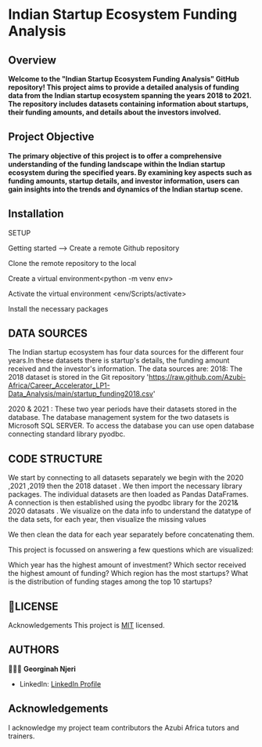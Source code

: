# Indian Startup Ecosystem Funding Analysis
## Overview
**Welcome to the "Indian Startup Ecosystem Funding Analysis" GitHub repository! This project aims to provide a detailed analysis of funding data from the Indian startup ecosystem spanning the years 2018 to 2021. The repository includes datasets containing information about startups, their funding amounts, and details about the investors involved.**

## Project Objective
**The primary objective of this project is to offer a comprehensive understanding of the funding landscape within the Indian startup ecosystem during the specified years. By examining key aspects such as funding amounts, startup details, and investor information, users can gain insights into the trends and dynamics of the Indian startup scene.**

## Installation
 SETUP

Getting started -->
Create a remote Github repository

Clone the remote repository to the local 

Create a virtual environment<python -m venv env>

Activate the virtual environment
 <env/Scripts/activate>

Install the necessary packages



## DATA SOURCES


The Indian startup ecosystem has four data sources for the different four years.In these datasets there is startup's details, the funding amount received and the investor's information. 
The data sources are:
2018: The 2018 dataset is stored in the Git repository 'https://raw.github.com/Azubi-Africa/Career_Accelerator_LP1-Data_Analysis/main/startup_funding2018.csv'


2020 & 2021 : These two year periods have their datasets stored in the database. The database management system for the two datasets is Microsoft SQL SERVER. To access the database you can use open database connecting standard library pyodbc.

## CODE STRUCTURE

We start by connecting to all datasets separately we begin with the 2020 ,2021 ,2019 then the 2018 dataset .
We then import the necessary library packages. The individual datasets are then loaded as Pandas DataFrames. 
A connection is then established  using the pyodbc library for the 2021& 2020 datasats .
We visualize on the data info to understand the datatype of the data sets, for each year,  then visualize the missing values 

We then clean the data for each year separately before concatenating them.

This project is focussed on answering a few questions which are visualized:

Which year has the highest amount of investment?
Which sector received the highest amount of funding?
Which region has the most startups?
What is the distribution of funding stages among the top 10 startups?


 

 ## 📝LICENSE

 Acknowledgements
 This project is [MIT](./LICENSE) licensed.


## AUTHORS

🕵🏽‍♀️ **Georginah Njeri**

- LinkedIn: [LinkedIn Profile](https://www.linkedin.com/in/georginahnjeri/)


##  Acknowledgements
I acknowledge my project team contributors the Azubi Africa tutors and trainers. 
